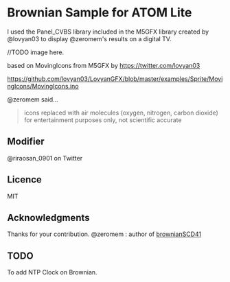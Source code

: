 # Brownian Sample for ATOM Lite 

I used the Panel_CVBS library included in the M5GFX library created by @lovyan03 to display @zeromem's results on a digital TV.

//TODO image here.

based on MovingIcons from M5GFX by https://twitter.com/lovyan03

https://github.com/lovyan03/LovyanGFX/blob/master/examples/Sprite/MovingIcons/MovingIcons.ino 

@zeromem said...
> icons replaced with air molecules (oxygen, nitrogen, carbon dioxide) for entertainment purposes only, not scientific accurate

## Modifier

@riraosan_0901 on Twitter

## Licence

MIT

## Acknowledgments

Thanks for your contribution.
@zeromem : author of [brownianSCD41](https://github.com/zeromem0/brownianSCD41.git)

## TODO 

To add NTP Clock on Brownian.
